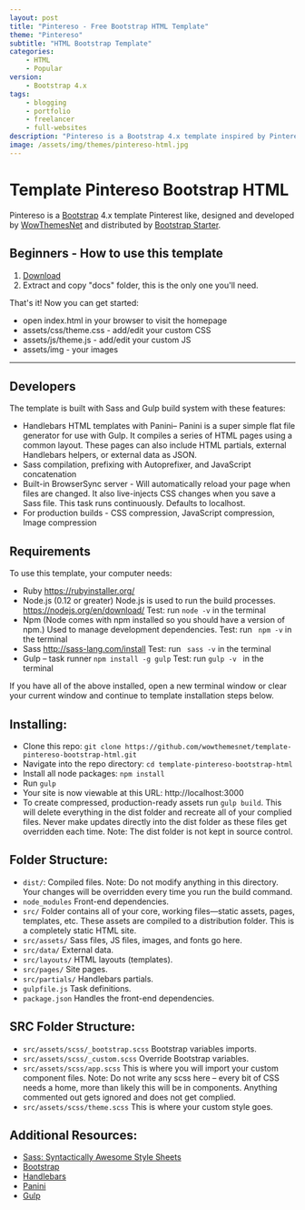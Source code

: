 ```yaml
---
layout: post
title: "Pintereso - Free Bootstrap HTML Template"
theme: "Pintereso"
subtitle: "HTML Bootstrap Template"          
categories:
    - HTML
    - Popular
version:
    - Bootstrap 4.x
tags: 
    - blogging
    - portfolio
    - freelancer
    - full-websites
description: "Pintereso is a Bootstrap 4.x template inspired by Pinterest style. This is a great design for photography websites, portfolios, freelancing, collections etc. A great Bootstrap starter template for both, beginners and developers."
image: /assets/img/themes/pintereso-html.jpg
---
```


# Template Pintereso Bootstrap HTML

Pintereso is a [Bootstrap](https://getbootstrap.com/) 4.x template Pinterest like, designed and developed by [WowThemesNet](https://www.wowthemes.net/) and distributed by [Bootstrap Starter](https://bootstrapstarter.com/). 

## Beginners - How to use this template

1. [Download](https://github.com/wowthemesnet/template-pintereso-bootstrap-html/archive/master.zip)
2. Extract and copy "docs" folder, this is the only one you'll need.

That's it! Now you can get started:
- open index.html in your browser to visit the homepage
- assets/css/theme.css - add/edit your custom CSS
- assets/js/theme.js - add/edit your custom JS
- assets/img - your images

------------------------------------


## Developers

The template is built with Sass and Gulp build system with these features:

-	Handlebars HTML templates with Panini– Panini is a super simple flat file generator for use with Gulp. It compiles a series of HTML pages using a common layout. These pages can also include HTML partials, external Handlebars helpers, or external data as JSON.
-	Sass compilation, prefixing with Autoprefixer, and JavaScript concatenation
-	Built-in BrowserSync server - Will automatically reload your page when files are changed. It also live-injects CSS changes when you save a Sass file. This task runs continuously. Defaults to localhost. 
-	For production builds - CSS compression, JavaScript compression, Image compression


## Requirements

To use this template, your computer needs:

-	Ruby https://rubyinstaller.org/ 
-	Node.js (0.12 or greater) Node.js is used to run the build processes. https://nodejs.org/en/download/ 
	Test: run ` node -v ` in the terminal
-	Npm (Node comes with npm installed so you should have a version of npm.) Used to manage development dependencies.
	Test: run ` npm -v`  in the terminal
-	Sass http://sass-lang.com/install 
	Test: run ` sass -v`  in the terminal
-	Gulp – task runner
	`npm install -g gulp`
	Test: run `gulp -v ` in the terminal

If you have all of the above installed, open a new terminal window or clear your current window and continue to template installation steps below. 


## Installing:

- Clone this repo: `git clone https://github.com/wowthemesnet/template-pintereso-bootstrap-html.git`
- Navigate into the repo directory: `cd template-pintereso-bootstrap-html`
- Install all node packages: `npm install`
- Run `gulp`
- Your site is now viewable at this URL: http://localhost:3000
- To create compressed, production-ready assets run `gulp build`. This will delete everything in the dist folder and recreate all of your complied files. Never make updates directly into the dist folder as these files get overridden each time. Note: The dist folder is not kept in source control.


## Folder Structure:

- `dist/`: Compiled files. Note: Do not modify anything in this directory. Your changes will be overridden every time you run the build command. 
- `node_modules` Front-end dependencies.
- `src/` Folder contains all of your core, working files—static assets, pages, templates, etc. These assets are compiled to a distribution folder. This is a completely static HTML site. 
- `src/assets/` Sass files, JS files, images, and fonts go here.
- `src/data/` External data.
- `src/layouts/` HTML layouts (templates).
- `src/pages/` Site pages.
- `src/partials/` Handlebars partials.
- `gulpfile.js` Task definitions.
- `package.json` Handles the front-end dependencies.


## SRC Folder Structure:

- `src/assets/scss/_bootstrap.scss` Bootstrap variables imports.
- `src/assets/scss/_custom.scss` Override Bootstrap variables.
- `src/assets/scss/app.scss` This is where you will import your custom component files. Note: Do not write any scss here – every bit of CSS needs a home, more than likely this will be in components. Anything commented out gets ignored and does not get complied.
- `src/assets/scss/theme.scss` This is where your custom style goes.


## Additional Resources:
- [Sass: Syntactically Awesome Style Sheets](http://sass-lang.com/)
- [Bootstrap](https://getbootstrap.com/)
- [Handlebars](http://handlebarsjs.com/)
- [Panini](https://github.com/zurb/panini) 
- [Gulp](https://gulpjs.org/getting-started)